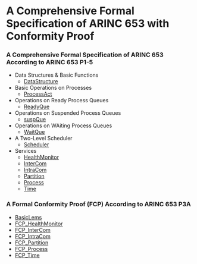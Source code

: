 
# A Comprehensive Formal Specification of ARINC 653 with Conformity Proof

### A Comprehensive Formal Specification of ARINC 653 According to ARINC 653 P1-5
  - Data Structures & Basic Functions
    - [DataStructure](https://zf-zhangfeng.github.io/ARINC653P1-5Conformity/DataStructure)
  - Basic Operations on Processes
    - [ProcessAct](https://zf-zhangfeng.github.io/ARINC653P1-5Conformity/Base_Ops/Design_BsOps/ProcessAct_D)
  - Operations on Ready Process Queues
    - [ReadyQue](https://zf-zhangfeng.github.io/ARINC653P1-5Conformity/Base_Ops/Design_BsOps/ReadyQue_D)
  - Operations on Suspended Process Queues
    - [suspQue](https://zf-zhangfeng.github.io/ARINC653P1-5Conformity/Base_Ops/Design_BsOps/suspQue_D)
  - Operations on WAiting Process Queues
    - [WaitQue](https://zf-zhangfeng.github.io/ARINC653P1-5Conformity/Base_Ops/Design_BsOps/WaitQue_D)
  - A Two-Level Scheduler
    - [Scheduler](https://zf-zhangfeng.github.io/ARINC653P1-5Conformity/Scheduler/Design_Sched/Scheduler_D)
  - Services
    - [HealthMonitor](https://zf-zhangfeng.github.io/ARINC653P1-5Conformity/Services_R/HealthMonitor)
    - [InterCom](https://zf-zhangfeng.github.io/ARINC653P1-5Conformity/Services_R/InterCom)
    - [IntraCom](https://zf-zhangfeng.github.io/ARINC653P1-5Conformity/Services_R/IntraCom)
    - [Partition](https://zf-zhangfeng.github.io/ARINC653P1-5Conformity/Services_R/Partition)
    - [Process](https://zf-zhangfeng.github.io/ARINC653P1-5Conformity/Services_R/Process)
    - [Time](https://zf-zhangfeng.github.io/ARINC653P1-5Conformity/Services_R/Time)
### A Formal Conformity Proof (FCP) According to ARINC 653 P3A
  - [BasicLems](https://zf-zhangfeng.github.io/ARINC653P1-5Conformity/Services_FT/BasicLems)
  - [FCP_HealthMonitor](https://zf-zhangfeng.github.io/ARINC653P1-5Conformity/Services_FT/HealthMonitor_FT)
  - [FCP_InterCom](https://zf-zhangfeng.github.io/ARINC653P1-5Conformity/Services_FT/InterCom_FT)
  - [FCP_IntraCom](https://zf-zhangfeng.github.io/ARINC653P1-5Conformity/Services_FT/IntraCom_FT)
  - [FCP_Partition](https://zf-zhangfeng.github.io/ARINC653P1-5Conformity/Services_FT/Partition_FT)
  - [FCP_Process](https://zf-zhangfeng.github.io/ARINC653P1-5Conformity/Services_FT/Process_FT)
  - [FCP_Time](https://zf-zhangfeng.github.io/ARINC653P1-5Conformity/Services_FT/Time_FT)
